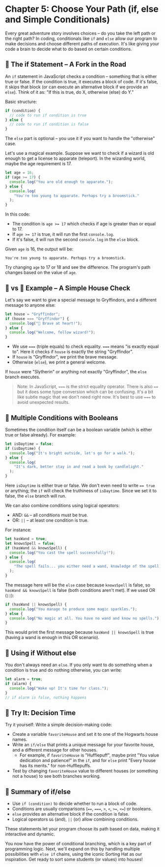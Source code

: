 # Chapter 5: Choose Your Path (if, else and Simple Conditionals)

Every great adventure story involves choices – do you take the left path or the right path? In coding, conditionals like `if` and `else` allow our program to make decisions and choose different paths of execution. It's like giving your code a brain to decide what to do based on certain conditions.

## 🌳 The if Statement – A Fork in the Road

An `if` statement in JavaScript checks a condition – something that is either true or false. If the condition is true, it executes a block of code. If it's false, it skips that block (or can execute an alternative block if we provide an `else`). Think of it as: "If this is true, do X, otherwise (else) do Y."

Basic structure:

```js
if (condition) {
  // code to run if condition is true
} else {
  // code to run if condition is false
}
```

The `else` part is optional – you use it if you want to handle the "otherwise" case.

Let's use a magical example. Suppose we want to check if a wizard is old enough to get a license to apparate (teleport). In the wizarding world, maybe the age requirement is 17.

```js
let age = 16;
if (age >= 17) {
  console.log("You are old enough to apparate.");
} else {
  console.log(
    "You're too young to apparate. Perhaps try a broomstick."
  );
}
```

In this code:

- The condition is `age >= 17` which checks if age is greater than or equal to 17.
- If `age >= 17` is true, it will run the first `console.log`.
- If it's false, it will run the second `console.log` in the `else` block.

Given `age` is 16, the output will be:

```
You're too young to apparate. Perhaps try a broomstick.
```

Try changing `age` to 17 or 18 and see the difference. The program's path changes based on the value of `age`.

## 🦁 vs 🐍 Example – A Simple House Check

Let's say we want to give a special message to Gryffindors, and a different message to anyone else:

```js
let house = "Gryffindor";
if (house === "Gryffindor") {
  console.log("🦁 Brave at heart!");
} else {
  console.log("Welcome, fellow wizard!");
}
```

- We use `===` (triple equals) to check equality. `===` means "is exactly equal to". Here it checks if `house` is exactly the string "Gryffindor".
- If `house` is "Gryffindor", we print the brave message.
- Otherwise (`else`), we print a general welcome.

If `house` were "Slytherin" or anything not exactly "Gryffindor", the `else` branch executes.

> Note: In JavaScript, `===` is the strict equality operator. There is also `==` but it does some type conversion which can be confusing. It's a bit like subtle magic that we don't need right now. It's best to use `===` to avoid unexpected results.

## 🔀 Multiple Conditions with Booleans

Sometimes the condition itself can be a boolean variable (which is either true or false already). For example:

```js
let isDaytime = false;
if (isDaytime) {
  console.log("It's bright outside, let's go for a walk.");
} else {
  console.log(
    "It's dark, better stay in and read a book by candlelight."
  );
}
```

Here `isDaytime` is either true or false. We don't even need to write `== true` or anything; the `if` will check the truthiness of `isDaytime`. Since we set it to false, the `else` branch will run.

We can also combine conditions using logical operators:

- AND: `&&` – all conditions must be true.
- OR: `||` – at least one condition is true.

For instance:

```js
let hasWand = true;
let knowsSpell = false;
if (hasWand && knowsSpell) {
  console.log("You cast the spell successfully!");
} else {
  console.log(
    "The spell fails... you either need a wand, knowledge of the spell, or both."
  );
}
```

The message here will be the `else` case because `knowsSpell` is false, so `hasWand && knowsSpell` is false (both conditions aren't met). If we used OR (`||`):

```js
if (hasWand || knowsSpell) {
  console.log("You manage to produce some magic sparkles.");
} else {
  console.log("No magic at all. You have no wand and know no spells.");
}
```

This would print the first message because `hasWand || knowsSpell` is true (having a wand is enough in this OR scenario).

## 🤔 Using if Without else

You don't always need an `else`. If you only want to do something when a condition is true and do nothing otherwise, you can write:

```js
let alarm = true;
if (alarm) {
  console.log("Wake up! It's time for class.");
}
// if alarm is false, nothing happens
```

## 📝 Try It: Decision Time

Try it yourself: Write a simple decision-making code:

- Create a variable `favoriteHouse` and set it to one of the Hogwarts house names.
- Write an `if/else` that prints a unique message for your favorite house, and a different message for other houses.
  - For example, if `favoriteHouse` is "Hufflepuff", maybe print "You value dedication and patience!" in the `if`, and for `else` print "Every house has its merits." for non-Hufflepuffs.
- Test by changing `favoriteHouse` value to different houses (or something not a house) to see both branches working.

## 🧭 Summary of if/else

- Use `if (condition)` to decide whether to run a block of code.
- Conditions are usually comparisons (`==`, `===`, `>`, `<`, `>=`, `<=`) or booleans.
- `else` provides an alternative block if the condition is false.
- Logical operators `&&` (and), `||` (or) allow combining conditions.

These statements let your program choose its path based on data, making it interactive and dynamic.

You now have the power of conditional branching, which is a key part of programming logic. Next, we'll expand on this by handling multiple possibilities with `else if` chains, using the iconic Sorting Hat as our inspiration. Get ready to sort some students (or values) into houses!

